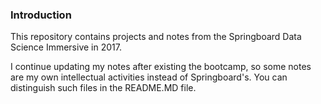 ### Introduction
This repository contains projects and notes from the Springboard Data Science Immersive in 2017.

I continue updating my notes after existing the bootcamp, so some notes are my own intellectual activities instead of Springboard's. You can distinguish such files in the README.MD file.
